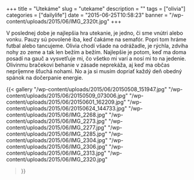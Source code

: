 +++
title = "Utekáme"
slug = "utekame"
description = ""
tags = ["olivia"]
categories = ["dailylife"]
date = "2015-06-25T10:58:23"
banner = "/wp-content/uploads/2015/06/IMG_2320t.jpg"
+++

V poslednej dobe je najlepšia hra utekanie, je jedno, či sme vnútri alebo vonku. 
Pauzy sú povolené iba, keď čakáme na semafór. Popri tom hráme futbal alebo tancujeme. Olivia chodí
všade na odrážadle, je rýchla, zdvíha nohy zo zeme a tak len bežím a bežím. Najlepšie je potom, keď
ma doma posadí na gauč a vysvetľuje mi, čo všetko mi varí a nosí mi to na jedenie. Olivinmu
bračekovi behanie v zásade neprekáža, aj keď ma občas nepríjemne šťuchá nohami. No a ja si musím
dopriať každý deň obedný spánok na dočerpanie energie.

{{< gallery
    "/wp-content/uploads/2015/06/20150508_151947.jpg"
    "/wp-content/uploads/2015/06/20150509_073006.jpg"
    "/wp-content/uploads/2015/06/20150601_162209.jpg"
    "/wp-content/uploads/2015/06/20150624_144733.jpg"
    "/wp-content/uploads/2015/06/IMG_2268.jpg"
    "/wp-content/uploads/2015/06/IMG_2273.jpg"
    "/wp-content/uploads/2015/06/IMG_2277.jpg"
    "/wp-content/uploads/2015/06/IMG_2285.jpg"
    "/wp-content/uploads/2015/06/IMG_2304.jpg"
    "/wp-content/uploads/2015/06/IMG_2306.jpg"
    "/wp-content/uploads/2015/06/IMG_2313.jpg"
    "/wp-content/uploads/2015/06/IMG_2320.jpg"
>}}
